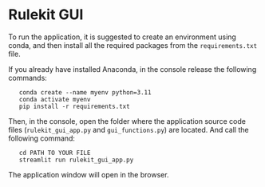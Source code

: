 # Rulekit GUI

To run the application, it is suggested to create an environment using conda, 
and then install all the required packages from the `requirements.txt` file. 

If you already have installed Anaconda, in the console release the following commands:


```
   conda create --name myenv python=3.11
   conda activate myenv
   pip install -r requirements.txt
```

Then, in the console, open the folder where the application source code files 
(`rulekit_gui_app.py` and `gui_functions.py`) are located. 
And call the following command:

```
   cd PATH TO YOUR FILE
   streamlit run rulekit_gui_app.py
```

The application window will open in the browser.
